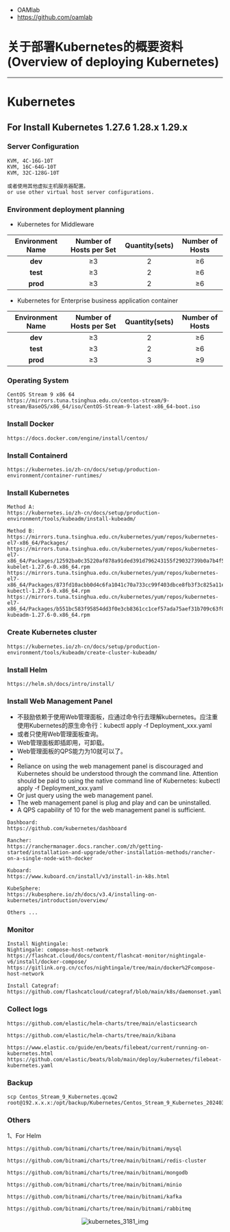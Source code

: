 - OAMlab
- https://github.com/oamlab

# 关于部署Kubernetes的概要资料(Overview of deploying Kubernetes)

---

# Kubernetes


## For Install Kubernetes 1.27.6 1.28.x 1.29.x


### Server Configuration
````
KVM, 4C-16G-10T
KVM, 16C-64G-10T
KVM, 32C-128G-10T

或者使用其他虚拟主机服务器配置。
or use other virtual host server configurations.
````

### Environment deployment planning
- Kubernetes for Middleware

|  Environment Name		| 	Number of Hosts per Set	 | Quantity(sets)  |  Number of Hosts  |
|:------------------------:|:-------------------------:|:---------------:|:-----------------:|
|         **dev**          |             ≥3             |        2        |        ≥6         |
|         **test**         |             ≥3             |        2        |        ≥6         |
|         **prod**         |             ≥3             |        2        |        ≥6         |

- Kubernetes for Enterprise business application container

|  Environment Name		| 	Number of Hosts per Set	 | Quantity(sets) | Number of Hosts |
|:------------------------:|:-------------------------:|:--------------:|:---------------:|
|         **dev**          |             ≥3             |       2        |       ≥6        |
|         **test**         |             ≥3             |       2        |       ≥6        |
|         **prod**         |             ≥3             |       3        |       ≥9        |

### Operating System
````
CentOS Stream 9 x86 64
https://mirrors.tuna.tsinghua.edu.cn/centos-stream/9-stream/BaseOS/x86_64/iso/CentOS-Stream-9-latest-x86_64-boot.iso
````

### Install Docker
````
https://docs.docker.com/engine/install/centos/
````

### Install Containerd
````
https://kubernetes.io/zh-cn/docs/setup/production-environment/container-runtimes/
````

### Install Kubernetes
````
Method A:
https://kubernetes.io/zh-cn/docs/setup/production-environment/tools/kubeadm/install-kubeadm/
````

````
Method B:
https://mirrors.tuna.tsinghua.edu.cn/kubernetes/yum/repos/kubernetes-el7-x86_64/Packages/
https://mirrors.tuna.tsinghua.edu.cn/kubernetes/yum/repos/kubernetes-el7-x86_64/Packages/12592ba0c35220af878a91ded391d796243155f29032739b0a7b4f53f2134cf9-kubelet-1.27.6-0.x86_64.rpm
https://mirrors.tuna.tsinghua.edu.cn/kubernetes/yum/repos/kubernetes-el7-x86_64/Packages/873fd10acbb0d4c6fa1041c70a733cc99f403dbce8fb3f3c825a11ebbe0792aa-kubectl-1.27.6-0.x86_64.rpm
https://mirrors.tuna.tsinghua.edu.cn/kubernetes/yum/repos/kubernetes-el7-x86_64/Packages/b551bc583f95854dd3f0e3cb8361cc1cef57ada75aef31b709c63f0da37b1fbd-kubeadm-1.27.6-0.x86_64.rpm
````

### Create Kubernetes cluster
````
https://kubernetes.io/zh-cn/docs/setup/production-environment/tools/kubeadm/create-cluster-kubeadm/
````

### Install Helm
````
https://helm.sh/docs/intro/install/
````

### Install Web Management Panel
- 不鼓励依赖于使用Web管理面板，应通过命令行去理解kubernetes。应注重使用Kubernetes的原生命令行：kubectl apply -f Deployment_xxx.yaml
- 或者只使用Web管理面板查询。
- Web管理面板即插即用，可卸载。
- Web管理面板的QPS能力为10就可以了。
- 
- Reliance on using the web management panel is discouraged and Kubernetes should be understood through the command line. Attention should be paid to using the native command line of Kubernetes: kubectl apply -f Deployment_xxx.yaml
- Or just query using the web management panel.
- The web management panel is plug and play and can be uninstalled.
- A QPS capability of 10 for the web management panel is sufficient.
````
Dashboard:
https://github.com/kubernetes/dashboard

Rancher:
https://ranchermanager.docs.rancher.com/zh/getting-started/installation-and-upgrade/other-installation-methods/rancher-on-a-single-node-with-docker

Kuboard:
https://www.kuboard.cn/install/v3/install-in-k8s.html

KubeSphere:
https://kubesphere.io/zh/docs/v3.4/installing-on-kubernetes/introduction/overview/

Others ...
````

### Monitor
````
Install Nightingale:
Nightingale: compose-host-network
https://flashcat.cloud/docs/content/flashcat-monitor/nightingale-v6/install/docker-compose/
https://gitlink.org.cn/ccfos/nightingale/tree/main/docker%2Fcompose-host-network

Install Categraf:
https://github.com/flashcatcloud/categraf/blob/main/k8s/daemonset.yaml
````

### Collect logs
````
https://github.com/elastic/helm-charts/tree/main/elasticsearch

https://github.com/elastic/helm-charts/tree/main/kibana

https://www.elastic.co/guide/en/beats/filebeat/current/running-on-kubernetes.html
https://github.com/elastic/beats/blob/main/deploy/kubernetes/filebeat-kubernetes.yaml
````

### Backup
````
scp Centos_Stream_9_Kubernetes.qcow2 root@192.x.x.x:/opt/backup/Kubernetes/Centos_Stream_9_Kubernetes_20240312_2033.qcow2
````

### Others
1、For Helm
````
https://github.com/bitnami/charts/tree/main/bitnami/mysql

https://github.com/bitnami/charts/tree/main/bitnami/redis-cluster

https://github.com/bitnami/charts/tree/main/bitnami/mongodb

https://github.com/bitnami/charts/tree/main/bitnami/minio

https://github.com/bitnami/charts/tree/main/bitnami/kafka

https://github.com/bitnami/charts/tree/main/bitnami/rabbitmq
````

<p align="center">
	<img alt="kubernetes_3181_img" src="https://www.wegoodgoodstudydaydayup.com/kubernetes_3181.webp?v=202403132123">
</p>

<br>